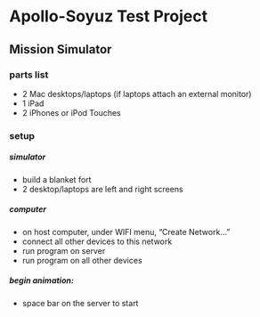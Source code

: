 # Apollo-Soyuz Test Project
## Mission Simulator

### parts list

* 2 Mac desktops/laptops (if laptops attach an external monitor)
* 1 iPad
* 2 iPhones or iPod Touches

### setup

##### simulator

* build a blanket fort
* 2 desktop/laptops are left and right screens

##### computer

* on host computer, under WIFI menu, “Create Network...”
* connect all other devices to this network
* run program on server
* run program on all other devices

##### begin animation:

* space bar on the server to start